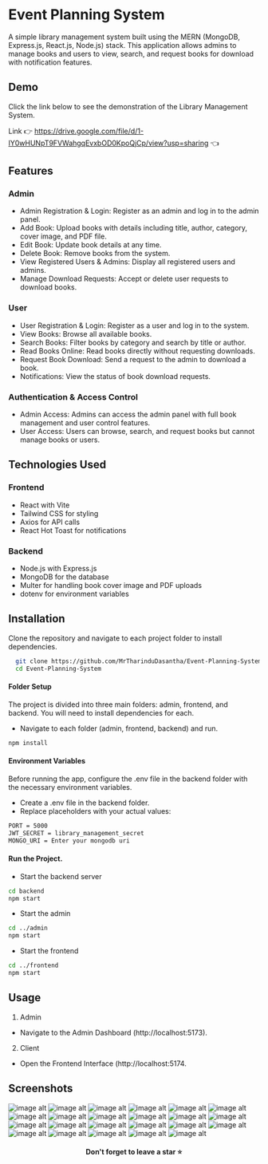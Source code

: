 # Event Planning System

A simple library management system built using the MERN (MongoDB, Express.js, React.js, Node.js) stack. This application allows admins to manage books and users to view, search, and request books for download with notification features.


## Demo

Click the link below to see the demonstration of the Library Management System.

Link 👉 https://drive.google.com/file/d/1-IY0wHUNpT9FVWahgqEvxbOD0KpoQjCp/view?usp=sharing 👈


## Features

### Admin
- Admin Registration & Login: Register as an admin and log in to the admin panel.
- Add Book: Upload books with details including title, author, category, cover image, and PDF file.
- Edit Book: Update book details at any time.
- Delete Book: Remove books from the system.
- View Registered Users & Admins: Display all registered users and admins.
- Manage Download Requests: Accept or delete user requests to download books.

### User
- User Registration & Login: Register as a user and log in to the system.
- View Books: Browse all available books.
- Search Books: Filter books by category and search by title or author.
- Read Books Online: Read books directly without requesting downloads.
- Request Book Download: Send a request to the admin to download a book.
- Notifications: View the status of book download requests.

### Authentication & Access Control
- Admin Access: Admins can access the admin panel with full book management and user control features.
- User Access: Users can browse, search, and request books but cannot manage books or users.


## Technologies Used

### Frontend
- React with Vite
- Tailwind CSS for styling
- Axios for API calls
- React Hot Toast for notifications

### Backend
- Node.js with Express.js
- MongoDB for the database
- Multer for handling book cover image and PDF uploads
- dotenv for environment variables


## Installation

Clone the repository and navigate to each project folder to install dependencies.
```bash
  git clone https://github.com/MrTharinduDasantha/Event-Planning-System.git
  cd Event-Planning-System
```
#### Folder Setup
The project is divided into three main folders: admin, frontend, and backend. You will need to install dependencies for each.
- Navigate to each folder (admin, frontend, backend) and run.
```bash
npm install
```
#### Environment Variables
Before running the app, configure the .env file in the backend folder with the necessary environment variables.
- Create a .env file in the backend folder.
- Replace placeholders with your actual values:
```bash
PORT = 5000
JWT_SECRET = library_management_secret
MONGO_URI = Enter your mongodb uri
```
#### Run the Project.
- Start the backend server
```bash
cd backend
npm start
```
- Start the admin
```bash
cd ../admin
npm start
```
- Start the frontend
```bash
cd ../frontend
npm start
```


## Usage
1. Admin
- Navigate to the Admin Dashboard (http://localhost:5173).
2. Client
- Open the Frontend Interface (http://localhost:5174.


## Screenshots

![image alt](https://github.com/MrTharinduDasantha/Library-Management-System/blob/8963aa89b0e08911f7c9719882afd169bd9fa958/Img%20-%201.png)
![image alt](https://github.com/MrTharinduDasantha/Library-Management-System/blob/8963aa89b0e08911f7c9719882afd169bd9fa958/Img%20-%202.png)
![image alt](https://github.com/MrTharinduDasantha/Library-Management-System/blob/8963aa89b0e08911f7c9719882afd169bd9fa958/Img%20-%203.png)
![image alt](https://github.com/MrTharinduDasantha/Library-Management-System/blob/8963aa89b0e08911f7c9719882afd169bd9fa958/Img%20-%204.png)
![image alt](https://github.com/MrTharinduDasantha/Library-Management-System/blob/8963aa89b0e08911f7c9719882afd169bd9fa958/Img%20-%205.png)
![image alt](https://github.com/MrTharinduDasantha/Library-Management-System/blob/8963aa89b0e08911f7c9719882afd169bd9fa958/Img%20-%206.png)
![image alt](https://github.com/MrTharinduDasantha/Library-Management-System/blob/8963aa89b0e08911f7c9719882afd169bd9fa958/Img%20-%207.png)
![image alt](https://github.com/MrTharinduDasantha/Library-Management-System/blob/8963aa89b0e08911f7c9719882afd169bd9fa958/Img%20-%208.png)
![image alt](https://github.com/MrTharinduDasantha/Library-Management-System/blob/8963aa89b0e08911f7c9719882afd169bd9fa958/Img%20-%209.png)
![image alt](https://github.com/MrTharinduDasantha/Library-Management-System/blob/8963aa89b0e08911f7c9719882afd169bd9fa958/Img%20-%210.png)
![image alt](https://github.com/MrTharinduDasantha/Library-Management-System/blob/8963aa89b0e08911f7c9719882afd169bd9fa958/Img%20-%211.png)
![image alt](https://github.com/MrTharinduDasantha/Library-Management-System/blob/8963aa89b0e08911f7c9719882afd169bd9fa958/Img%20-%212.png)
![image alt](https://github.com/MrTharinduDasantha/Library-Management-System/blob/8963aa89b0e08911f7c9719882afd169bd9fa958/Img%20-%213.png)
![image alt](https://github.com/MrTharinduDasantha/Library-Management-System/blob/8963aa89b0e08911f7c9719882afd169bd9fa958/Img%20-%214.png)
![image alt](https://github.com/MrTharinduDasantha/Library-Management-System/blob/8963aa89b0e08911f7c9719882afd169bd9fa958/Img%20-%215.png)
![image alt](https://github.com/MrTharinduDasantha/Library-Management-System/blob/8963aa89b0e08911f7c9719882afd169bd9fa958/Img%20-%216.png)
![image alt](https://github.com/MrTharinduDasantha/Library-Management-System/blob/8963aa89b0e08911f7c9719882afd169bd9fa958/Img%20-%217.png)
![image alt](https://github.com/MrTharinduDasantha/Library-Management-System/blob/8963aa89b0e08911f7c9719882afd169bd9fa958/Img%20-%218.png)
![image alt](https://github.com/MrTharinduDasantha/Library-Management-System/blob/8963aa89b0e08911f7c9719882afd169bd9fa958/Img%20-%219.png)
![image alt](https://github.com/MrTharinduDasantha/Library-Management-System/blob/8963aa89b0e08911f7c9719882afd169bd9fa958/Img%20-%220.png)
![image alt](https://github.com/MrTharinduDasantha/Library-Management-System/blob/8963aa89b0e08911f7c9719882afd169bd9fa958/Img%20-%221.png)
![image alt](https://github.com/MrTharinduDasantha/Library-Management-System/blob/8963aa89b0e08911f7c9719882afd169bd9fa958/Img%20-%222.png)
![image alt](https://github.com/MrTharinduDasantha/Library-Management-System/blob/8963aa89b0e08911f7c9719882afd169bd9fa958/Img%20-%223.png)

<h4 align="center"> Don't forget to leave a star ⭐️ </h4>
